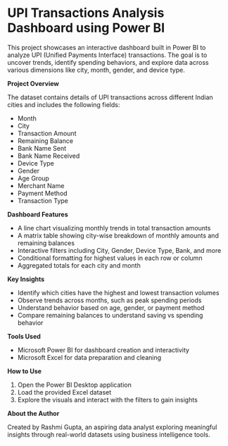 # UPI Transactions Analysis Dashboard using Power BI

This project showcases an interactive dashboard built in Power BI to analyze UPI (Unified Payments Interface) transactions. The goal is to uncover trends, identify spending behaviors, and explore data across various dimensions like city, month, gender, and device type.

**Project Overview**

The dataset contains details of UPI transactions across different Indian cities and includes the following fields:

- Month  
- City  
- Transaction Amount  
- Remaining Balance  
- Bank Name Sent  
- Bank Name Received  
- Device Type  
- Gender  
- Age Group  
- Merchant Name  
- Payment Method  
- Transaction Type  

**Dashboard Features**

- A line chart visualizing monthly trends in total transaction amounts  
- A matrix table showing city-wise breakdown of monthly amounts and remaining balances  
- Interactive filters including City, Gender, Device Type, Bank, and more  
- Conditional formatting for highest values in each row or column  
- Aggregated totals for each city and month  

**Key Insights**

- Identify which cities have the highest and lowest transaction volumes  
- Observe trends across months, such as peak spending periods  
- Understand behavior based on age, gender, or payment method  
- Compare remaining balances to understand saving vs spending behavior  

**Tools Used**

- Microsoft Power BI for dashboard creation and interactivity  
- Microsoft Excel for data preparation and cleaning  

**How to Use**

1. Open the Power BI Desktop application  
2. Load the provided Excel dataset  
3. Explore the visuals and interact with the filters to gain insights  

**About the Author**

Created by Rashmi Gupta, an aspiring data analyst exploring meaningful insights through real-world datasets using business intelligence tools.
